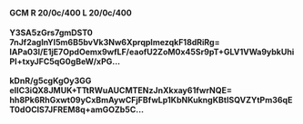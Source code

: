 #### GCM R 20/0c/400 L 20/0c/400
**Y3SA5zGrs7gmDST0**<br/>**7nJf2aglnYl5m6B5bvVk3Nw6XprqplmezqkF18dRiRg=**<br/>**lAPa03l/E1jE7OpdOemx9wfLF/eaofU2ZoM0x45Sr9pT+GLV1VWa9ybkUhiPI+txyJFC5qG0gBeW/xPG...**<br/><br/>
**kDnR/g5cgKgOy3GG**<br/>**eIIC3iQX8JMUK+TTtRWuAUCMTENzJnXkxay61fwrNQE=**<br/>**hh8Pk6RhGxwt09yCxBmAywCFjFBfwLp1KbNKukngKBtlSQVZYtPm36qET0dOClS7JFREM8q+amGOZb5C...**
